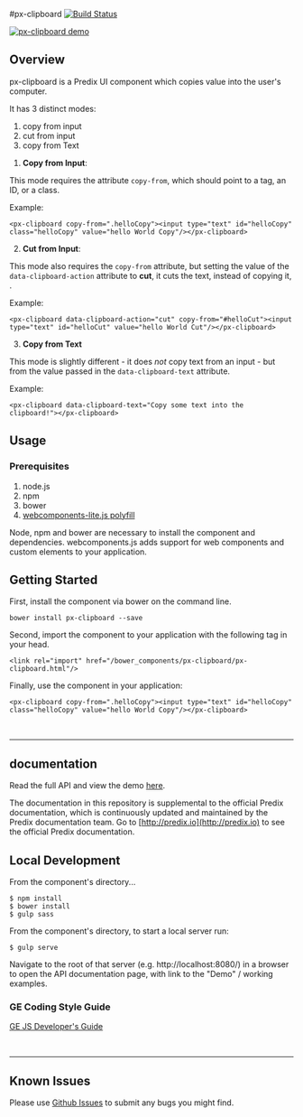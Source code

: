 #px-clipboard [![Build Status](https://travis-ci.org/PredixDev/px-clipboard.svg?branch=master)](https://travis-ci.org/PredixDev/px-clipboard)

[![px-clipboard demo](px-clipboard.png?raw=true)](https://github.com/PredixDev/px-clipboard)

## Overview

px-clipboard is a Predix UI component which copies value into the user's computer.

It has 3 distinct modes:
  1. copy from input
  2. cut from input
  3. copy from Text

1) **Copy from Input**:

This mode requires the attribute `copy-from`, which should point to a tag, an ID, or a class.

Example:

    <px-clipboard copy-from=".helloCopy"><input type="text" id="helloCopy" class="helloCopy" value="hello World Copy"/></px-clipboard>


2) **Cut from Input**:

This mode also requires the `copy-from` attribute, but setting the value of the `data-clipboard-action` attribute to **cut**, it cuts the text, instead of copying it, .

Example:

    <px-clipboard data-clipboard-action="cut" copy-from="#helloCut"><input type="text" id="helloCut" value="hello World Cut"/></px-clipboard>


3) **Copy from Text**

This mode is slightly different - it does *not* copy text from an input - but from the value passed in the `data-clipboard-text`  attribute.

Example:

    <px-clipboard data-clipboard-text="Copy some text into the clipboard!"></px-clipboard>


## Usage

### Prerequisites
1. node.js
2. npm
3. bower
4. [webcomponents-lite.js polyfill](https://github.com/webcomponents/webcomponentsjs)

Node, npm and bower are necessary to install the component and dependencies. webcomponents.js adds support for web components and custom elements to your application.

## Getting Started

First, install the component via bower on the command line.

```
bower install px-clipboard --save
```

Second, import the component to your application with the following tag in your head.

```
<link rel="import" href="/bower_components/px-clipboard/px-clipboard.html"/>
```

Finally, use the component in your application:

```
<px-clipboard copy-from=".helloCopy"><input type="text" id="helloCopy" class="helloCopy" value="hello World Copy"/></px-clipboard>
```

<br />
<hr />

## documentation

Read the full API and view the demo [here](https://predixdev.github.io/px-clipboard).

The documentation in this repository is supplemental to the official Predix documentation, which is continuously updated and maintained by the Predix documentation team. Go to [http://predix.io](http://predix.io)  to see the official Predix documentation.


## Local Development

From the component's directory...

```
$ npm install
$ bower install
$ gulp sass
```

From the component's directory, to start a local server run:

```
$ gulp serve
```

Navigate to the root of that server (e.g. http://localhost:8080/) in a browser to open the API documentation page, with link to the "Demo" / working examples.




### GE Coding Style Guide
[GE JS Developer's Guide](https://github.com/GeneralElectric/javascript)

<br />
<hr />

## Known Issues

Please use [Github Issues](https://github.com/PredixDev/Px-Clipboard/issues) to submit any bugs you might find.
